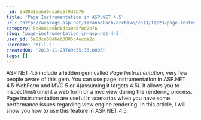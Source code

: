 ```yaml
---
_id: 5a88e1aebd6dca0d5f0d2b76
title: 'Page Instrumentation in ASP.NET 4.5'
url: 'http://weblogs.asp.net/imranbaloch/archive/2013/11/23/page-instrumentation-in-asp-net-4-5.aspx'
category: 5a88e1aebd6dca0d5f0d2b76
slug: 'page-instrumentation-in-asp-net-4-5'
user_id: 5a83ce59d6eb0005c4ecda2c
username: 'bill-s'
createdOn: '2013-11-23T09:55:33.000Z'
tags: []
---
```


ASP.NET 4.5 include a hidden gem called <i>Page Instrumentation</i>, very few people aware of this gem. You can use page instrumentation in ASP.NET 4.5 WebForm and MVC 5 or 4(assuming it targets 4.5). It allows you to inspect/instrument a web form or a mvc view during the rendering process. Page instrumentation are useful in scenarios when you have some performance issues regarding view engine rendering. In this article, I will show you how to use this feature in ASP.NET 4.5.
